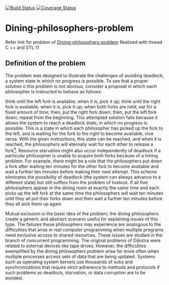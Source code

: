 [![Build Status](https://img.shields.io/travis/com/frank1789/Dining-philosophers-problem.svg?style=flat-square)](https://travis-ci.com/frank1789/Dining-philosophers-problem.svg?branch=master)
[![Coverage Status](https://img.shields.io/coveralls/github/frank1789/Dining-philosophers-problem.svg?style=flat-square)](https://coveralls.io/github/frank1789/Dining-philosophers-problem)
# Dining-philosophers-problem

Refer link for problem of [Dining-philosophers-problem](https://en.wikipedia.org/wiki/Dining_philosophers_problem)
Realized with thread C ++ and STL 11

## Definition of the problem
The problem was designed to illustrate the challenges of avoiding deadlock, a
system state in which no progress is possible. To see that a proper solution
o this problem is not obvious, consider a proposal in which each philosopher
is instructed to behave as follows:

think until the left fork is available; when it is, pick it up;
think until the right fork is available; when it is, pick it up;
when both forks are held, eat for a fixed amount of time;
then, put the right fork down;
then, put the left fork down;
repeat from the beginning.
This attempted solution fails because it allows the system to reach a deadlock
state, in which no progress is possible. This is a state in which each
philosopher has picked up the fork to the left, and is waiting for the fork to
the right to become available, vice versa. With the given instructions, this
state can be reached, and when it is reached, the philosophers will eternally
wait for each other to release a fork[<sup>4</sup>](http://www.cs.utexas.edu/users/EWD/ewd03xx/EWD310.PDF).
Resource starvation might also occur independently of deadlock if a particular
philosopher is unable to acquire both forks because of a timing problem.
For example, there might be a rule that the philosophers put down a fork after
waiting ten minutes for the other fork to become available and wait a further
ten minutes before making their next attempt. This scheme eliminates the
possibility of deadlock (the system can always advance to a different state)
but still suffers from the problem of livelock.
If all five philosophers appear in the dining room at exactly the same time
and each picks up the left fork at the same time the philosophers will wait
ten minutes until they all put their forks down and then wait a further ten
minutes before they all pick them up again.

Mutual exclusion is the basic idea of the problem; the dining philosophers
create a generic and abstract scenario useful for explaining issues of this
type.
The failures these philosophers may experience are analogous to the
difficulties that arise in real computer programming when multiple programs
need exclusive access to shared resources. These issues are studied in the
branch of concurrent programming.
The original problems of Dijkstra were related to external devices like
tape drives.
However, the difficulties exemplified by the dining philosophers problem
arise far more often when multiple processes access sets of data that are
being updated. Systems such as operating system kernels use thousands of
ocks and synchronizations that require strict adherence to methods and
protocols if such problems as deadlock, starvation, or data corruption are to
be avoided.
